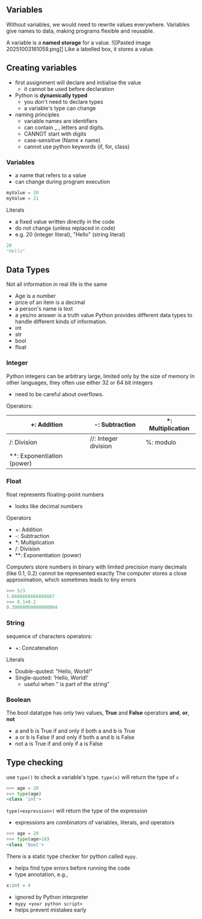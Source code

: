 ## Variables
Without variables, we would need to rewrite values everywhere.
Variables give names to data, making programs flexible and reusable.

A variable is a **named storage** for a value.
![[Pasted image 20251003161059.png]]
Like a labelled box, it stores a value. 

## Creating variables
- first assignment will declare and initialise the value
	- it cannot be used before declaration
- Python is **dynamically typed**
	- you don't need to declare types
	- a variable's type can change
- naming principles
	- variable names are identifiers
	- can contain _ , letters and digits.
	- CANNOT start with digits
	- case-sensitive (Name $\neq$ name)
	- cannot use python keywords (if, for, class)

### Variables
- a name that refers to a value
- can change during program execution
```python
myValue = 20
myValue = 21
```

Literals
- a fixed value written directly in the code
- do not change (unless replaced in code)
- e.g. 20 (integer literal), "Hello" (string literal)
```python
20
"Hello"
```

## Data Types

Not all information in real life is the same
- Age is a number
- price of an item is a decimal
- a person's name is text
- a yes/no answer is a truth value
Python provides different data types to handle different kinds of information.
- int
- str
- bool
- float

### Integer
Python integers can be arbitrary large, limited only by the size of memory
In other languages, they often use either 32 or 64 bit integers
- need to be careful about overflows.

Operators:

| +: Addition                | -: Subtraction       | *: Multiplication |
| -------------------------- | -------------------- | ----------------- |
| /: Division                | //: Integer division | %: modulo         |
| **: Exponentiation (power) |                      |                   |

### Float
float represents floating-point numbers
- looks like decimal numbers

Operators
- +: Addition
- -: Subtraction
- *: Multiplication
- /: Division
- **: Exponentiation (power)

Computers store numbers in binary with limited precision
many decimals (like 0.1, 0.2) cannot be represented exactly
The computer stores a close approximation, which sometimes leads to tiny errors
```python
>>> 5/3
1.6666666666666667
>>> 0.1+0.2
0.30000000000000004
```

### String

sequence of characters
operators:
- +: Concatenation

Literals
- Double-quoted: "Hello, World!"
- Single-quoted: 'Hello, World!'
	- useful when " is part of the string"

### Boolean
The bool datatype has only two values, **True** and **False**
operators **and**, **or**, **not**
- a and b is True if and only if both a and b is True
- a or b is False if and only if both a and b is False
- not a is True if and only if a is False


## Type checking
use `type()` to check a variable's type.
`type(x)` will return the type of `x`
```python
>>> age = 20
>>> type(age)
<class 'int'>
```

`type(<expression>)` will return the type of the expression
- expressions are combinators of variables, literals, and operators
```python
>>> age = 20
>>> type(age>18)
<class 'bool'>
```


There is a static type checker for python called `mypy`.
- helps find type errors before running the code
- type annotation, e.g., 
```python 
x:int = 4
```
- ignored by Python interpreter
- `mypy <your python script>`
- helps prevent mistakes early
